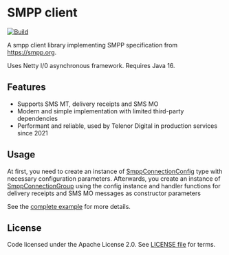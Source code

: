 # SMPP client

[![Build](https://github.com/telenordigital/sms-smpp/actions/workflows/build.yml/badge.svg)](https://github.com/telenordigital/sms-smpp/actions/workflows/build.yml)

A smpp client library implementing SMPP specification from https://smpp.org.

Uses Netty I/0 asynchronous framework. Requires Java 16.

## Features

- Supports SMS MT, delivery receipts and SMS MO
- Modern and simple implementation with limited third-party dependencies
- Performant and reliable, used by Telenor Digital in production services since 2021

## Usage

At first, you need to create an instance
of [SmppConnectionConfig](src/main/java/com/telenordigital/sms/smpp/config/SmppConnectionConfig.java)
type with necessary configuration parameters. Afterwards, you create an instance
of [SmppConnectionGroup](src/main/java/com/telenordigital/sms/smpp/SmppConnectionGroup.java)
using the config instance and handler functions for delivery receipts and SMS MO messages as
constructor parameters

See the [complete example](src/test/java/com/telenordigital/sms/smpp/SmppConnectionTester.java) for
more details.

## License

Code licensed under the Apache License 2.0.
See [LICENSE file](https://github.com/telenordigital/sms-smpp/blob/master/LICENSE) for terms.
